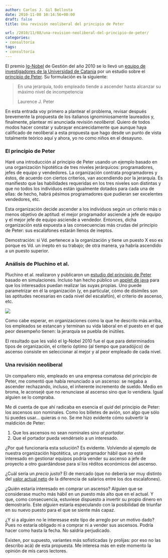```yaml
---
author: Carlos J. Gil Bellosta
date: 2010-11-08 10:14:56+00:00
draft: false
title: Una revisión neoliberal del principio de Peter

url: /2010/11/08/una-revision-neoliberal-del-principio-de-peter/
categories:
- consultoría
tags:
- consultoría
---
```


El premio [Ig-Nobel](http://es.wikipedia.org/wiki/Premio_Ig_Nobel) de Gestión del año 2010 se lo llevó un [equipo de investigadores de la Universidad de Catania](http://oldweb.ct.infn.it/cactus/peter_principle_sup_material.html) por un estudio sobre el [principio de Peter](http://es.wikipedia.org/wiki/Principio_de_Peter). Su formulación es la siguiente:


>En una jerarquía, todo empleado tiende a ascender hasta alcanzar su máximo nivel de incompetencia
>
> Laurence J. Peter



En esta entrada voy primero a plantear el problema, revisar después brevemente la propuesta de los italianos ignominiosamente laureados y, finalmente, plantear mi anunciada revisión _neoliberal_. Quiero de todos modos hacer constar y subrayar encarecidamente que aunque haya calificado de neoliberal a esta propuesta que hago desde un punto de vista totalmente teórico aquí y ahora, yo no como niños en el desayuno.


### El principio de Peter


Haré una introducción al principio de Peter usando un ejemplo basado en una organización hipotética de tres niveles jerárquicos: programadores, jefes de equipo y vendedores. La organización contrata programadores y éstos, de acuerdo con ciertos criterios, van ascendiendo por la jerarquía. Es manifiesto que las habilidades requeridas en los tres niveles son distintas y que no todos los individuos están igualmente dotados para cada una de ellas: de hecho, habrá pésimos programadores que pudieran ser excelentes vendedores, etc.

Esta organización decide ascender a los individuos según un criterio más o menos objetivo de aptitud: el mejor programador asciende a jefe de equipo y el mejor jefe de equipo asciende a vendedor. Entonces, dicha organización está expuesta a las consecuencias más crudas del principio de Peter: sus escalafones estarán llenos de ineptos.

Demostración: si Vd. pertenece a la organización y tiene un puesto X eso es porque es Vd. un inepto en su trabajo; de otra manera, ya habría ascendido a un puesto superior.


### Análisis de Pluchino et al.


Pluchino et al. realizaron y publicaron un [estudio del principio de Peter](http://lanl.arxiv.org/abs/0907.0455) basado en simulaciones. Incluso han hecho público un [applet de java](http://oldweb.ct.infn.it/cactus/peter_principle_sup_material.html) para que los interesados puedan realizar las suyas propias. Uno puede parametrizar en él la organización (y, en particular, cómo de disímiles son las aptitudes necesarias en cada nivel del escalafón), el criterio de ascenso, etc.

[![](/wp-uploads/2010/11/principio_de_peter.png)
](/wp-uploads/2010/11/principio_de_peter.png)

Como cabe esperar, en organizaciones como la que he descrito más arriba, los empleados se estancan y terminan su vida laboral en el puesto en el que peor desempeño tienen: la jerarquía se puebla de inútiles.

El resultado que les valió el Ig-Nobel 2010 fue el que para determinados tipos de organización, el criterio óptimo (al tiempo que paradójico) de ascenso consiste en seleccionar al mejor y al peor empleado de cada nivel.


### Una revisión neoliberal


Un compañero mío, empleado en una empresa comatosa del principio de Peter, me comentó que había renunciado a un ascenso: se negaba a ascender rechazando, incluso, el inherente incremento de sueldo. Medio en broma, le aconsejé que no renunciase al ascenso sino que lo vendiera. Igual alguien se lo compraba.

Me di cuenta de que ahí radicaba en esencia el _quid_ del principio de Peter: los ascensos son nominales. Como los billetes de avión, son algo que sólo tú puedes usar... quieras o no. Se me hizo evidente cómo subvertir la maldición de Peter:

1. Que los ascensos no sean nominales sino _al portador_.
2. Que el portador pueda vendérselo a un interesado.

¿Por qué funcionaría esta solución? Es evidente. Volviendo al ejemplo de nuestra organización hipotética, un programador hábil que no esté interesado en gestionar equipos podría vender su ascenso a jefe de proyecto a otro guardándose para sí los réditos económicos del ascenso.

¿Cuál sería un _precio justo_? El de mercado (que no debería ser muy distinto del [valor actual neto](http://es.wikipedia.org/wiki/Valor_actual_neto) de la diferencia de salarios entre los dos escalafones).

¿Quién estaría interesado en comprar un ascenso? Alguien que se considerase mucho más hábil en un puesto más alto que en el actual. Y que, como consecuencia, estuviese dispuesto a invertir su propio dinero en demostrarlo. Este _alguien_ estaría especulando con la posibilidad de triunfar en su nuevo puesto para el que se siente más capaz.

¿Y si a alguien no le interesase este tipo de arreglo por un motivo dado? Pues no estaría obligado ni a comprar ni a vender sus ascensos. Podría hacer como hasta la fecha. No saldría perjudicado.

Existen, por supuesto, variantes más sofisticadas (y prolijas: por eso no las describo acá) de esta propuesta. Me interesa más en este momento la opinión de mis caros lectores.
